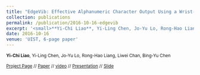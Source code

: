 ```yaml
---
title: "EdgeVib: Effective Alphanumeric Character Output Using a Wrist-Worn Tactile Display"
collection: publications
permalink: /publication/2016-10-16-edgevib
excerpt: '<small>**Yi-Chi Liao**, Yi-Ling Chen, Jo-Yu Lo, Rong-Hao Liang, Liwei Chan, Bing-Yu Chen </small><br><small>[[Project Page](https://yichiliao.github.io/portfolio/portfolio-1/)], [[Paper](http://yichiliao.github.io/files/edgevib_uist16.pdf)], [[video](https://www.youtube.com/watch?v=Q_2owlSeDg4)], [[Presentation](https://www.youtube.com/watch?v=4aogj5g-Ft0)], [[Slide](https://goo.gl/mpHQ70)]</small>'
date: 2016-10-16
venue: 'UIST, 6-page paper'
---
```


<small>**Yi-Chi Liao**, Yi-Ling Chen, Jo-Yu Lo, Rong-Hao Liang, Liwei Chan, Bing-Yu Chen </small>

<small>[Project Page](https://yichiliao.github.io/portfolio/portfolio-1/) // [Paper](http://yichiliao.github.io/files/edgevib_uist16.pdf) // [video](https://www.youtube.com/watch?v=Q_2owlSeDg4) // [Presentation](https://www.youtube.com/watch?v=4aogj5g-Ft0) // [Slide](https://goo.gl/mpHQ70) </small>

